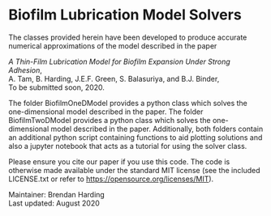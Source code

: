 # Biofilm Lubrication Model Solvers

The classes provided herein have been developed to produce accurate numerical approximations of the model described in the paper

 *A Thin-Film Lubrication Model for Biofilm Expansion Under Strong Adhesion*,\
A. Tam, B. Harding, J.E.F. Green, S. Balasuriya, and B.J. Binder,\
To be submitted soon, 2020. 

The folder BiofilmOneDModel provides a python class which solves the one-dimensional model described in the paper. The folder BiofilmTwoDModel provides a python class which solves the one-dimensional model described in the paper. Additionally, both folders contain an additional python script containing functions to aid plotting solutions and also a jupyter notebook that acts as a tutorial for using the solver class.

Please ensure you cite our paper if you use this code. The code is otherwise made available under the standard MIT license (see the included LICENSE.txt or refer to https://opensource.org/licenses/MIT). 

Maintainer: Brendan Harding\
Last updated: August 2020
